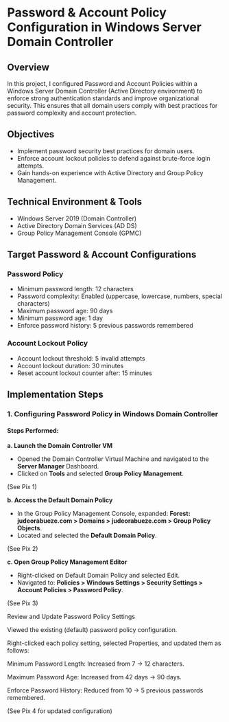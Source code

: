 # Password & Account Policy Configuration in Windows Server Domain Controller

## Overview

In this project, I configured Password and Account Policies within a Windows Server Domain Controller (Active Directory environment) to enforce strong authentication standards and improve organizational security. This ensures that all domain users comply with best practices for password complexity and account protection.

## Objectives
- Implement password security best practices for domain users.
- Enforce account lockout policies to defend against brute-force login attempts.
- Gain hands-on experience with Active Directory and Group Policy Management.

## Technical Environment & Tools
- Windows Server 2019 (Domain Controller)
- Active Directory Domain Services (AD DS)
- Group Policy Management Console (GPMC)

## Target Password & Account Configurations

### Password Policy
- Minimum password length: 12 characters
- Password complexity: Enabled (uppercase, lowercase, numbers, special characters)
- Maximum password age: 90 days
- Minimum password age: 1 day
- Enforce password history: 5 previous passwords remembered

### Account Lockout Policy
- Account lockout threshold: 5 invalid attempts
- Account lockout duration: 30 minutes
- Reset account lockout counter after: 15 minutes

## Implementation Steps

### 1. Configuring Password Policy in Windows Domain Controller
#### Steps Performed:

<b>a. Launch the Domain Controller VM</b>
- Opened the Domain Controller Virtual Machine and navigated to the <b>Server Manager</b> Dashboard.
- Clicked on <b>Tools</b> and selected <b>Group Policy Management</b>.

(See Pix 1)

<b>b. Access the Default Domain Policy</b>
- In the Group Policy Management Console, expanded:
<b>Forest: judeorabueze.com > Domains > judeorabueze.com > Group Policy Objects</b>.
- Located and selected the <b>Default Domain Policy</b>.

(See Pix 2)

<b>c. Open Group Policy Management Editor</b>
- Right-clicked on Default Domain Policy and selected Edit.
- Navigated to:
<b>Policies > Windows Settings > Security Settings > Account Policies > Password Policy</b>.

(See Pix 3)

Review and Update Password Policy Settings

Viewed the existing (default) password policy configuration.

Right-clicked each policy setting, selected Properties, and updated them as follows:

Minimum Password Length: Increased from 7 → 12 characters.

Maximum Password Age: Increased from 42 days → 90 days.

Enforce Password History: Reduced from 10 → 5 previous passwords remembered.

(See Pix 4 for updated configuration)






